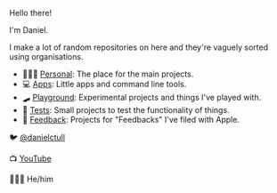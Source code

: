 Hello there! 

I'm Daniel. 

I make a lot of random repositories on here and they're vaguely sorted using organisations.

* 🤷🏼‍♂️ [Personal](https://github.com/danielctull): The place for the main projects.
* 💻 [Apps](https://github.com/danielctull-apps): Little apps and command line tools.
* 🛹 [Playground](https://github.com/danielctull-playground): Experimental projects and things I've played with.
* 📝 [Tests](https://github.com/danielctull-tests): Small projects to test the functionality of things.
* 🍏 [Feedback](https://github.com/danielctull-feedback/): Projects for "Feedbacks" I've filed with Apple.



🐦 [@danielctull](http://twitter.com/danielctull)

📺 [YouTube](https://www.youtube.com/channel/UC2YIX97l1Hx-l2JAOqPAitw)

🚶🏼‍♂️ He/him